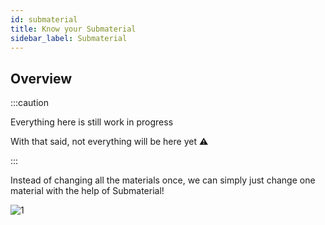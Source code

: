 ```yaml
---
id: submaterial
title: Know your Submaterial
sidebar_label: Submaterial
---
```


## Overview

:::caution

Everything here is still work in progress

With that said, not everything will be here yet ⚠

:::

Instead of changing all the materials once, we can simply just change one material with the help of Submaterial!

![1](/gmod_img/kyt/gmod_ovFcrKLR1x.jpg)